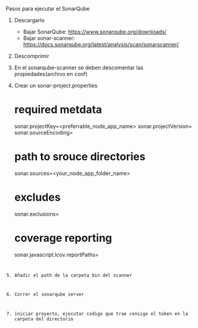 Pasos para ejecutar el SonarQube
1. Descargarlo
    - Bajar SonarQube: https://www.sonarqube.org/downloads/
    - Bajar sonar-scanner: https://docs.sonarqube.org/latest/analysis/scan/sonarscanner/
2. Descomprimir
3. En el sonarqube-scanner se deben descomentar las propiedades(archivo en conf)
4. Crear un sonar-project.properties
    # required metdata
    sonar.projectKey=<preferrable_node_app_name>
    sonar.projectVersion=<version>
    sonar.sourceEncoding=<source code encoding>

    # path to srouce directories
    sonar.sources=<your_node_app_folder_name>

    # excludes
    sonar.exclusions=<files or folder which you want to exclude>

    # coverage reporting
    sonar.javascript.lcov.reportPaths=<code coverage location>

5. Añadir el path de la carpeta bin del scanner 
6. Correr el sonarqube server
7. iniciar proyecto, ejecutar codigo que trae consigo el token en la carpeta del directorio
